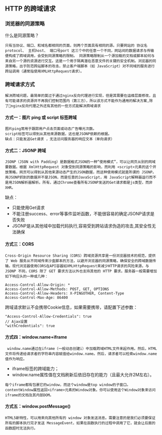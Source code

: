 ## HTTP 的跨域请求

### 浏览器的同源策略

什么是同源策略？

```
只有当协议、端口、和域名都相同的页面，则两个页面具有相同的源。只要网站的 协议名protocol、 主机host、 端口号port 这三个中的任意一个不同，网站间的数据请求与传输便构成了跨域调用，会受到同源策略的限制。 同源策略限制从一个源加载的文档或脚本如何与来自另一个源的资源进行交互。这是一个用于隔离潜在恶意文件的关键的安全机制。浏览器的同源策略，出于防范跨站脚本的攻击，禁止客户端脚本（如 JavaScript）对不同域的服务进行跨站调用（通常指使用XMLHttpRequest请求）。
```

### 跨域请求方式

```
​解决跨域问题，最简单的莫过于通过nginx反向代理进行实现，但是其需要在运维层面修改，且有可能请求的资源并不再我们控制范围内（第三方），所以该方式不能作为通用的解决方案,除了nginx反向代理之外还有其他的一些方式能解决跨域请求
```

#### 方式一：图片 ping 或 script 标签跨域

```
图片ping常用于跟踪用户点击页面或动态广告曝光次数。
script标签可以得到从其他来源数据，这也是JSONP依赖的根据。
缺点：只能发送Get请求 ，无法访问服务器的响应文本（单向请求）
```

#### 方式二：JSONP 跨域

```
JSONP（JSON with Padding）是数据格式JSON的一种“使用模式”，可以让网页从别的网域要数据。根据 XmlHttpRequest 对象受到同源策略的影响，而利用 <script>元素的这个开放策略，网页可以得到从其他来源动态产生的JSON数据，而这种使用模式就是所谓的 JSONP。用JSONP抓到的数据并不是JSON，而是任意的JavaScript，用 JavaScript解释器运行而不是用JSON解析器解析。所有，通过Chrome查看所有JSONP发送的Get请求都是js类型，而非XHR。
```
缺点：
- 只能使用Get请求
- 不能注册success、error等事件监听函数，不能很容易的确定JSONP请求是否失败
- JSONP是从其他域中加载代码执行,容易受到跨站请求伪造的攻击,其安全性无法确保

#### 方式三：CORS
```
Cross-Origin Resource Sharing（CORS）跨域资源共享是一份浏览器技术的规范，提供了 Web 服务从不同域传来沙盒脚本的方法，以避开浏览器的同源策略，确保安全的跨域数据传输。现代浏览器使用CORS在API容器如XMLHttpRequest来减少HTTP请求的风险来源。与 JSONP 不同，CORS 除了 GET 要求方法以外也支持其他的 HTTP 要求。服务器一般需要增加如下响应头的一种或几种：
```
```
Access-Control-Allow-Origin: *
Access-Control-Allow-Methods: POST, GET, OPTIONS
Access-Control-Allow-Headers: X-PINGOTHER, Content-Type
Access-Control-Max-Age: 86400
```
跨域请求默认不会携带Cookie信息，如果需要携带，请配置下述参数：
```
"Access-Control-Allow-Credentials": true
// Ajax设置
"withCredentials": true
```
#### 方式四：window.name+iframe
```
 window.name通过在iframe（一般动态创建i）中加载跨域HTML文件来起作用。然后，HTML文件将传递给请求者的字符串内容赋值给window.name。然后，请求者可以检索window.name值作为响应。
```
* iframe标签的跨域能力；
* window.name属性值在文档刷新后依旧存在的能力（且最大允许2M左右）。
```
每个iframe都有包裹它的window，而这个window是top window的子窗口。contentWindow属性返回<iframe>元素的Window对象。你可以使用这个Window对象来访问iframe的文档及其内部DOM。
```
#### 方式五：window.postMessage()
```
​HTML5新特性，可以用来向其他所有的 window 对象发送消息。需要注意的是我们必须要保证所有的脚本执行完才发送 MessageEvent，如果在函数执行的过程中调用了它，就会让后面的函数超时无法执行。
```
